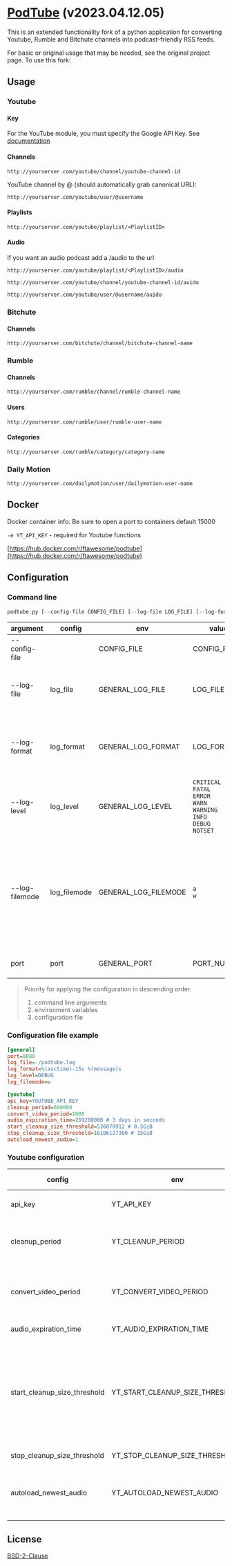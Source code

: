# [PodTube](https://github.com/aquacash5/PodTube) (v2023.04.12.05)

This is an extended functionality fork of a python application for converting Youtube, Rumble and Bitchute channels into podcast-friendly RSS feeds.

For basic or original usage that may be needed, see the original project page. To use this fork:

## Usage

### Youtube

#### Key

For the YouTube module, you must specify the Google API Key. See [documentation][google_api_key_doc]

#### Channels

```
http://yourserver.com/youtube/channel/youtube-channel-id
```

YouTube channel by @<username> (should automatically grab canonical URL):

```
http://yourserver.com/youtube/user/@username
```

#### Playlists

```
http://yourserver.com/youtube/playlist/<PlaylistID>
```

#### Audio

If you want an audio podcast add a /audio to the url

```
http://yourserver.com/youtube/playlist/<PlaylistID>/audio

http://yourserver.com/youtube/channel/youtube-channel-id/auido

http://yourserver.com/youtube/user/@username/auido
```

### Bitchute

#### Channels

```
http://yourserver.com/bitchute/channel/bitchute-channel-name
```

### Rumble

#### Channels

```
http://yourserver.com/rumble/channel/rumble-channel-name
```

#### Users

```
http://yourserver.com/rumble/user/rumble-user-name
```

#### Categories

```
http://yourserver.com/rumble/category/category-name
```

### Daily Motion

```
http://yourserver.com/dailymotion/user/dailymotion-user-name
```

## Docker
Docker container info:
Be sure to open a port to containers default 15000


`-e YT_API_KEY`  -  required for Youtube functions

[https://hub.docker.com/r/ftawesome/podtube](https://hub.docker.com/r/ftawesome/podtube)

## Configuration

### Command line

```rs
podtube.py [--config-file CONFIG_FILE] [--log-file LOG_FILE] [--log-format LOG_FORMAT] [--log-level {CRITICAL,FATAL,ERROR,WARN,WARNING,INFO,DEBUG,NOTSET}] [--log-filemode {a,w}] [port]
```

| argument | config | env | value | default | description |
| --- | --- | --- | --- | --- | --- |
| --config-file |  | CONFIG_FILE | CONFIG_FILE | `None` | Path to config file |
| --log-file | log_file | GENERAL_LOG_FILE | LOG_FILE | `/dev/stdout` | Path to log file or `/dev/stdout` for standard output |
| --log-format | log_format | GENERAL_LOG_FORMAT | LOG_FORMAT | `%(asctime)-15s [%(levelname)s] %(message)s` | Logging format using syntax for python `logging` module |
| --log-level | log_level | GENERAL_LOG_LEVEL | `CRITICAL`<br>`FATAL`<br>`ERROR`<br>`WARN`<br>`WARNING`<br>`INFO`<br>`DEBUG`<br>`NOTSET` | `INFO` | Logging level using for python `logging` module |
| --log-filemode | log_filemode | GENERAL_LOG_FILEMODE | `a`<br>`w` | `a` | Logging file mode using for python `logging` module<br>`a` - appending to the end of file if it exists<br>`w` - truncating the file first |
| port | port | GENERAL_PORT |  PORT_NUMBER | `15000` | Port Number to listen on |


> Priority for applying the configuration in descending order:
> 1. command line arguments
> 2. environment variables
> 3. configuration file

### Configuration file example

```ini
[general]
port=8080
log_file=./podtube.log
log_format=%(asctime)-15s %(message)s
log_level=DEBUG
log_filemode=w

[youtube]
api_key=YOUTUBE_API_KEY
cleanup_period=600000
convert_video_period=1000
audio_expiration_time=259200000 # 3 days in seconds
start_cleanup_size_threshold=536870912 # 0.5GiB
stop_cleanup_size_threshold=16106127360 # 15GiB
autoload_newest_audio=1
```

### Youtube configuration

| config | env | default value | type | description |
| --- | --- | --- | --- | --- |
| api_key | YT_API_KEY | `None` | string | A Google API Key. See [documentation][google_api_key_doc] |
| cleanup_period | YT_CLEANUP_PERIOD | `600000` | int | Periodicity of the call to the cache clearing function. In milliseconds |
| convert_video_period | YT_CONVERT_VIDEO_PERIOD | `1000` | int | Periodicity of calling the function of converting video to audio. In milliseconds |
| audio_expiration_time | YT_AUDIO_EXPIRATION_TIME | `259200000` | int | Expiration time of stored files |
| start_cleanup_size_threshold | YT_START_CLEANUP_SIZE_THRESHOLD | `536870912` | int | The minimum required amount of space in the `./audio` folder. If there is not enough free space, the oldest files will be deleted until there is enough space |
| stop_cleanup_size_threshold | YT_STOP_CLEANUP_SIZE_THRESHOLD | `16106127360` | int | Enough space threshold |
| autoload_newest_audio | YT_AUTOLOAD_NEWEST_AUDIO | `True` | bool | Whether to automatically download the newest audio when updating the rss feed |

## License
[BSD-2-Clause](./LICENSE)

[google_api_key_doc]: https://developers.google.com/youtube/registering_an_application
